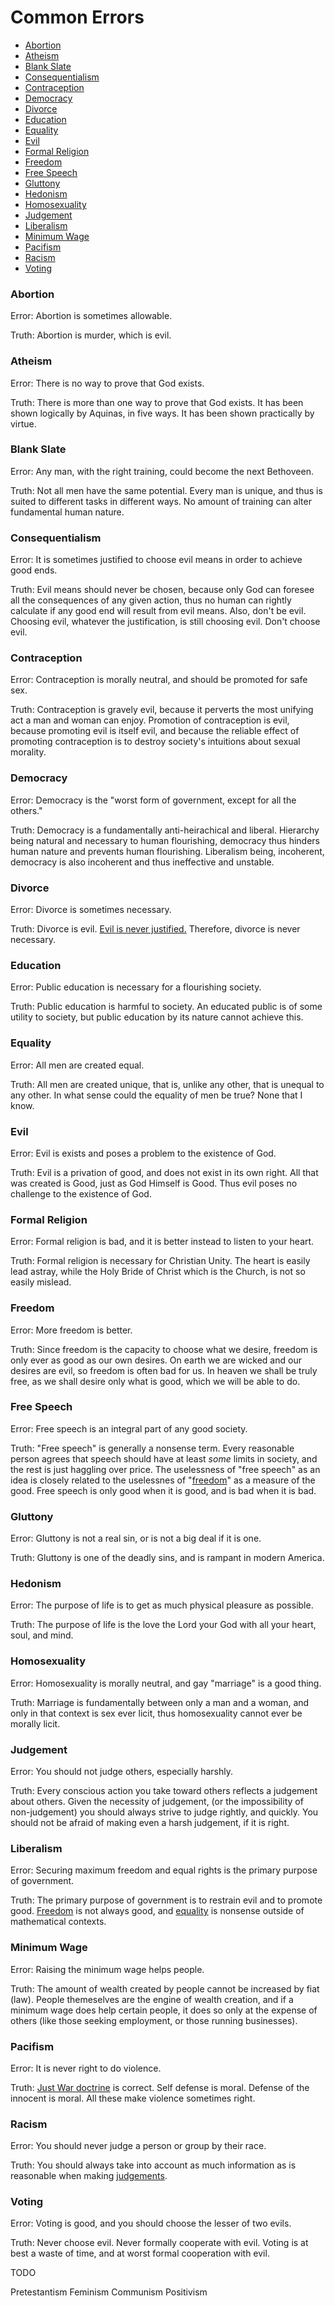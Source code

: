 # Common Errors

- [Abortion](#abortion)
- [Atheism](#atheism)
- [Blank Slate](#blank-slate)
- [Consequentialism](#consequentialism)
- [Contraception](#contraception)
- [Democracy](#democracy)
- [Divorce](#divorce)
- [Education](#education)
- [Equality](#equality)
- [Evil](#evil)
- [Formal Religion](#formal-religion)
- [Freedom](#freedom)
- [Free Speech](#free-speech)
- [Gluttony](#gluttony)
- [Hedonism](#hedonism)
- [Homosexuality](#homosexuality)
- [Judgement](#judgement)
- [Liberalism](#liberalism)
- [Minimum Wage](#minimum-wage)
- [Pacifism](#pacifism)
- [Racism](#racism)
- [Voting](#voting)

### Abortion

Error: Abortion is sometimes allowable.

Truth: Abortion is murder, which is evil.

### Atheism

Error: There is no way to prove that God exists.

Truth: There is more than one way to prove that God exists. It has been shown logically by Aquinas, in five ways. It has been shown practically by virtue.

### Blank Slate

Error: Any man, with the right training, could become the next Bethoveen.

Truth: Not all men have the same potential. Every man is unique, and thus is suited to different tasks in different ways. No amount of training can alter fundamental human nature.

### Consequentialism

Error: It is sometimes justified to choose evil means in order to achieve good ends.

Truth: Evil means should never be chosen, because only God can foresee all the consequences of any given action, thus no human can rightly calculate if any good end will result from evil means. Also, don't be evil. Choosing evil, whatever the justification, is still choosing evil. Don't choose evil.

### Contraception

Error: Contraception is morally neutral, and should be promoted for safe sex.

Truth: Contraception is gravely evil, because it perverts the most unifying act a man and woman can enjoy. Promotion of contraception is evil, because promoting evil is itself evil, and because the reliable effect of promoting contraception is to destroy society's intuitions about sexual morality.

### Democracy

Error: Democracy is the "worst form of government, except for all the others."

Truth: Democracy is a fundamentally anti-heirachical and liberal. Hierarchy being natural and necessary to human flourishing, democracy thus hinders human nature and prevents human flourishing. Liberalism being, incoherent, democracy is also incoherent and thus ineffective and unstable.

### Divorce

Error: Divorce is sometimes necessary.

Truth: Divorce is evil. [Evil is never justified.](#consequentialism) Therefore, divorce is never necessary.

### Education

Error: Public education is necessary for a flourishing society.

Truth: Public education is harmful to society. An educated public is of some utility to society, but public education by its nature cannot achieve this.

### Equality

Error: All men are created equal.

Truth: All men are created unique, that is, unlike any other, that is unequal to any other. In what sense could the equality of men be true? None that I know.

### Evil

Error: Evil is exists and poses a problem to the existence of God.

Truth: Evil is a privation of good, and does not exist in its own right. All that was created is Good, just as God Himself is Good. Thus evil poses no challenge to the existence of God.

### Formal Religion

Error: Formal religion is bad, and it is better instead to listen to your heart.

Truth: Formal religion is necessary for Christian Unity. The heart is easily lead astray, while the Holy Bride of Christ which is the Church, is not so easily mislead.

### Freedom

Error: More freedom is better.

Truth: Since freedom is the capacity to choose what we desire, freedom is only ever as good as our own desires. On earth we are wicked and our desires are evil, so freedom is often bad for us. In heaven we shall be truly free, as we shall desire only what is good, which we will be able to do.

### Free Speech

Error: Free speech is an integral part of any good society.

Truth: "Free speech" is generally a nonsense term. Every reasonable person agrees that speech should have at least *some* limits in society, and the rest is just haggling over price. The uselessness of "free speech" as an idea is closely related to the uselessnes of "[freedom](#freedom)" as a measure of the good. Free speech is only good when it is good, and is bad when it is bad.

### Gluttony

Error: Gluttony is not a real sin, or is not a big deal if it is one.

Truth: Gluttony is one of the deadly sins, and is rampant in modern America.

### Hedonism

Error: The purpose of life is to get as much physical pleasure as possible.

Truth: The purpose of life is the love the Lord your God with all your heart, soul, and mind.

### Homosexuality

Error: Homosexuality is morally neutral, and gay "marriage" is a good thing.

Truth: Marriage is fundamentally between only a man and a woman, and only in that context is sex ever licit, thus homosexuality cannot ever be morally licit.

### Judgement

Error: You should not judge others, especially harshly.

Truth: Every conscious action you take toward others reflects a judgement about others. Given the necessity of judgement, (or the impossibility of non-judgement) you should always strive to judge rightly, and quickly. You should not be afraid of making even a harsh judgement, if it is right.

### Liberalism

Error: Securing maximum freedom and equal rights is the primary purpose of government.

Truth: The primary purpose of government is to restrain evil and to promote good. [Freedom](#freedom) is not always good, and [equality](#equality) is nonsense outside of mathematical contexts.

### Minimum Wage

Error: Raising the minimum wage helps people.

Truth: The amount of wealth created by people cannot be increased by fiat (law). People themeselves are the engine of wealth creation, and if a minimum wage does help certain people, it does so only at the expense of others (like those seeking employment, or those running businesses).

### Pacifism

Error: It is never right to do violence.

Truth: [Just War doctrine](https://www.infogalactic.com/info/Just_war_theory) is correct. Self defense is moral. Defense of the innocent is moral. All these make violence sometimes right.

### Racism

Error: You should never judge a person or group by their race.

Truth: You should always take into account as much information as is reasonable when making [judgements](#judgement).

### Voting

Error: Voting is good, and you should choose the lesser of two evils.

Truth: Never choose evil. Never formally cooperate with evil. Voting is at best a waste of time, and at worst formal cooperation with evil.


TODO

Pretestantism
Feminism
Communism
Positivism

